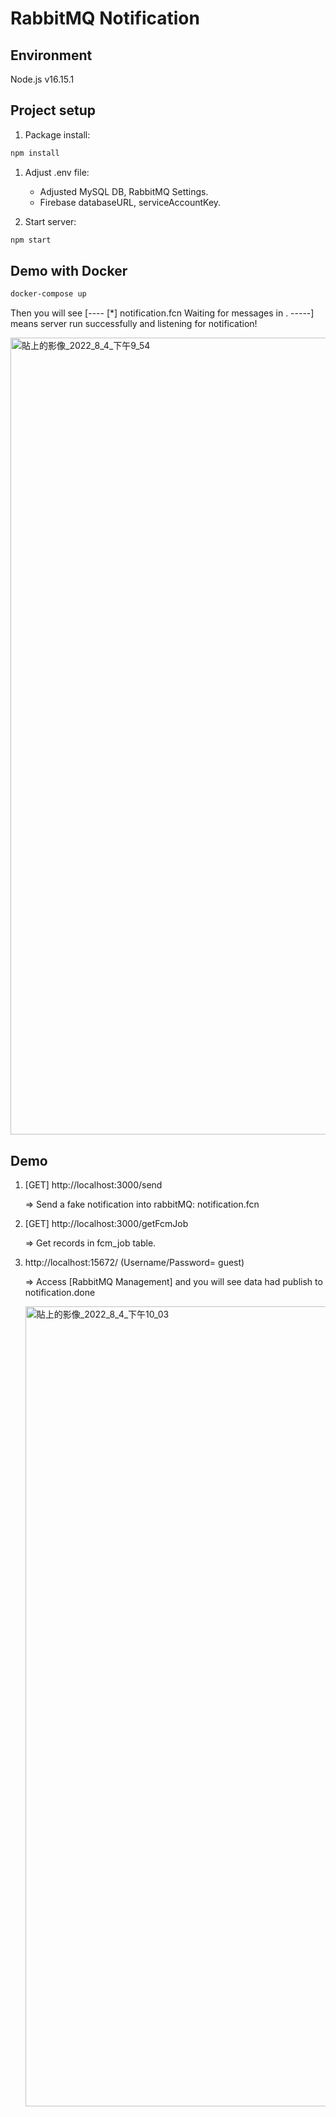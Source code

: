 # RabbitMQ Notification

## Environment

Node.js v16.15.1

## Project setup

1. Package install:

```bash
npm install
```

1. Adjust .env file:

   - Adjusted MySQL DB, RabbitMQ Settings.
   - Firebase databaseURL, serviceAccountKey.

2. Start server:

```bash
npm start
```

## Demo with Docker

```bash
docker-compose up
```

Then you will see [---- [*] notification.fcn Waiting for messages in . -----] means server run successfully and listening for notification!

<img width="1275" alt="貼上的影像_2022_8_4_下午9_54" src="https://user-images.githubusercontent.com/11568597/182865118-db6457b7-aca2-47db-9816-7f4a1270b29a.png">

## Demo

1. [GET] http://localhost:3000/send

   => Send a fake notification into rabbitMQ: notification.fcn

2. [GET] http://localhost:3000/getFcmJob

   => Get records in fcm_job table.

3. http://localhost:15672/ (Username/Password= guest)

   => Access [RabbitMQ Management] and you will see data had publish to notification.done

   <img width="1280" alt="貼上的影像_2022_8_4_下午10_03" src="https://user-images.githubusercontent.com/11568597/182866921-a25d37f4-d52c-4b94-828f-3b92e9ce08cb.png">
